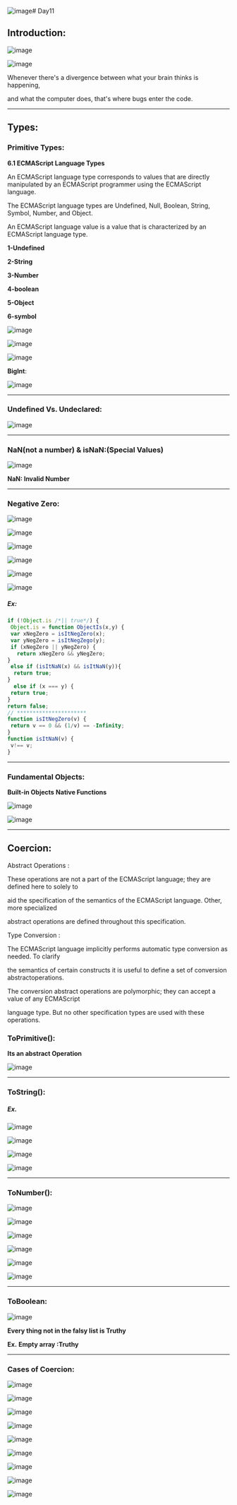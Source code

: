 ![image](https://github.com/AbdHajqasem/Mastering-Javascript-in-20-days/assets/122126568/9c56f5e4-4ea2-49fa-b586-67b1e6cf7380)# Day11
## Introduction:
![image](https://github.com/AbdHajqasem/Mastering-Javascript-in-20-days/assets/122126568/6c4c867a-d232-4126-84b4-dca505111770)

![image](https://github.com/AbdHajqasem/Mastering-Javascript-in-20-days/assets/122126568/0ecf19db-8d7c-4d2b-99a0-3f391d72788c)

Whenever there's a divergence between what your brain thinks is happening,

and what the computer does, that's where bugs enter the code. 

---
## Types:
### Primitive Types:
**6.1 ECMAScript Language Types**

An ECMAScript language type corresponds to values that are directly manipulated by an ECMAScript programmer using the ECMAScript language.

The ECMAScript language types are Undefined, Null, Boolean, String, Symbol, Number, and Object.

An ECMAScript language value is a value that is characterized by an ECMAScript language type. 

**1-Undefined**

**2-String** 

**3-Number** 

**4-boolean**

**5-Object**

**6-symbol**

![image](https://github.com/AbdHajqasem/Mastering-Javascript-in-20-days/assets/122126568/7c3379a5-05cf-4fb0-9f7e-63f66bdbdd73)

![image](https://github.com/AbdHajqasem/Mastering-Javascript-in-20-days/assets/122126568/3dd2e227-a364-442e-8dc8-903d216f0210)

![image](https://github.com/AbdHajqasem/Mastering-Javascript-in-20-days/assets/122126568/1c26e1c7-3040-4e73-918c-678fc37e89e2)

**BigInt**:

![image](https://github.com/AbdHajqasem/Mastering-Javascript-in-20-days/assets/122126568/0a2db266-5437-43fa-a068-13853ad2e309)

---

### Undefined Vs. Undeclared:
![image](https://github.com/AbdHajqasem/Mastering-Javascript-in-20-days/assets/122126568/63bdf133-9e6f-4aff-8f4a-5ac00c3345a4)

---
### NaN(not a number) & isNaN:(Special Values)

![image](https://github.com/AbdHajqasem/Mastering-Javascript-in-20-days/assets/122126568/9aa38b4f-1f40-4206-a9ca-1e0eaa0fdc38)

**NaN: Invalid Number**

---

### Negative Zero:
![image](https://github.com/AbdHajqasem/Mastering-Javascript-in-20-days/assets/122126568/edf5a67f-d9d9-48c4-b594-804f23c0f505)

![image](https://github.com/AbdHajqasem/Mastering-Javascript-in-20-days/assets/122126568/b2eae470-9d89-41f3-816f-773a6a7d8b61)

![image](https://github.com/AbdHajqasem/Mastering-Javascript-in-20-days/assets/122126568/bf93806f-dab2-4279-b986-c3f51e9330ab)

![image](https://github.com/AbdHajqasem/Mastering-Javascript-in-20-days/assets/122126568/6502a5d3-211b-476e-ac57-b306aca6c6ba)

![image](https://github.com/AbdHajqasem/Mastering-Javascript-in-20-days/assets/122126568/6e7680f3-87cf-4bab-ba5b-1e270dbec400)

![image](https://github.com/AbdHajqasem/Mastering-Javascript-in-20-days/assets/122126568/01763525-83f4-4912-8346-4da894b3720e)

##### Ex:
```javascript
if (!Object.is /*|| true*/) {
 Object.is = function ObjectIs(x,y) {
 var xNegZero = isItNegZero(x);
 var yNegZero = isItNegZego(y);
 if (xNegZero || yNegZero) {
   return xNegZero && yNegZero;
}
 else if (isItNaN(x) && isItNaN(y)){
  return true;
}
  else if (x === y) {
 return true;
}
return false;
// ********************** 
function isItNegZero(v) {
 return v == 0 && (1/v) == -Infinity; 
} 
function isItNaN(v) {
 v!== v;
}
```
---

### Fundamental Objects:
**Built-in Objects**
**Native Functions**

![image](https://github.com/AbdHajqasem/Mastering-Javascript-in-20-days/assets/122126568/ce9c9074-78ae-42b7-ab9c-572186909ae4)

![image](https://github.com/AbdHajqasem/Mastering-Javascript-in-20-days/assets/122126568/a2092cd4-333e-42fc-9dbd-d415a22e133c)

---

## Coercion:
Abstract Operations :

These operations are not a part of the ECMAScript language; they are defined here to solely to

aid the specification of the semantics of the ECMAScript language. Other, more specialized 

abstract operations are defined throughout this specification. 

Type Conversion :

The ECMAScript language implicitly performs automatic type conversion as needed. To clarify 

the semantics of certain constructs it is useful to define a set of conversion abstractoperations.

The conversion abstract operations are polymorphic; they can accept a value of any ECMAScript 

language type. But no other specification types are used with these operations. 

### ToPrimitive():
**Its an abstract Operation**

![image](https://github.com/AbdHajqasem/Mastering-Javascript-in-20-days/assets/122126568/95e9cee9-6aef-4cce-b378-3738ed1249c3)

---

###  ToString():
##### Ex.

![image](https://github.com/AbdHajqasem/Mastering-Javascript-in-20-days/assets/122126568/b9192de8-a97a-485c-a49c-db9f2d76cd32)

![image](https://github.com/AbdHajqasem/Mastering-Javascript-in-20-days/assets/122126568/87442440-ce41-48c8-9006-07a1cd540f37)

![image](https://github.com/AbdHajqasem/Mastering-Javascript-in-20-days/assets/122126568/65120aee-6d8e-417b-a6d8-6f0044ebe3b6)

![image](https://github.com/AbdHajqasem/Mastering-Javascript-in-20-days/assets/122126568/166aa489-a973-4260-851c-ca0a8d7bf316)

---
### ToNumber():
![image](https://github.com/AbdHajqasem/Mastering-Javascript-in-20-days/assets/122126568/b015d4be-59c9-4af3-8d2d-3dd2270a96c4)

![image](https://github.com/AbdHajqasem/Mastering-Javascript-in-20-days/assets/122126568/313f7720-2283-4233-8faa-d788498ecf08)

![image](https://github.com/AbdHajqasem/Mastering-Javascript-in-20-days/assets/122126568/af9b968c-7c05-4e46-a57a-ea03eeaf3349)

![image](https://github.com/AbdHajqasem/Mastering-Javascript-in-20-days/assets/122126568/ac97dc73-e43e-43af-9d0a-c5b88c7ebb06)

![image](https://github.com/AbdHajqasem/Mastering-Javascript-in-20-days/assets/122126568/e87c3fea-6e60-41b3-b2ad-68391d32ec6c)

![image](https://github.com/AbdHajqasem/Mastering-Javascript-in-20-days/assets/122126568/2087d79d-5063-4e41-8cba-4821ef4485da)

---

### ToBoolean:

![image](https://github.com/AbdHajqasem/Mastering-Javascript-in-20-days/assets/122126568/408764b4-0331-48c2-b3ae-cb68ab9e9b3c)

**Every thing not in the falsy list is Truthy**

**Ex.**
**Empty array :Truthy**

---

### Cases of Coercion:

![image](https://github.com/AbdHajqasem/Mastering-Javascript-in-20-days/assets/122126568/40b4790b-868a-4582-9bb8-e5d87990ba59)

![image](https://github.com/AbdHajqasem/Mastering-Javascript-in-20-days/assets/122126568/c0a11808-ee78-4e01-a0a2-cd298c2a3ef4)

![image](https://github.com/AbdHajqasem/Mastering-Javascript-in-20-days/assets/122126568/9d30be0f-c10f-458b-b777-88bfdacecde0)

![image](https://github.com/AbdHajqasem/Mastering-Javascript-in-20-days/assets/122126568/9095aa37-c21d-438e-b75f-8d14d2452723)

![image](https://github.com/AbdHajqasem/Mastering-Javascript-in-20-days/assets/122126568/f9cffc69-9e7e-450d-947d-2ada93a852de)

![image](https://github.com/AbdHajqasem/Mastering-Javascript-in-20-days/assets/122126568/dba55e65-ab77-445f-8b8e-e707659846f6)

![image](https://github.com/AbdHajqasem/Mastering-Javascript-in-20-days/assets/122126568/3c365cb5-b0a7-4dd0-be37-4a19ffd3f18a)

![image](https://github.com/AbdHajqasem/Mastering-Javascript-in-20-days/assets/122126568/29137868-cd47-4246-9836-e2e62ae40b79)

![image](https://github.com/AbdHajqasem/Mastering-Javascript-in-20-days/assets/122126568/f39bfb11-df73-400e-8538-4819aa5f13db)































































 

 

















